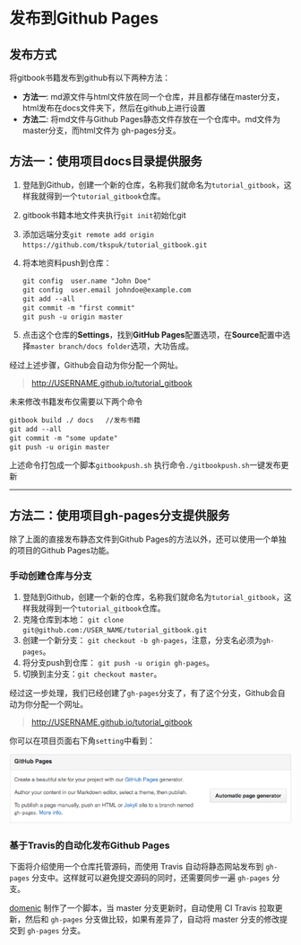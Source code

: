 # 发布到Github Pages

## 发布方式
将gitbook书籍发布到github有以下两种方法：
* **方法一**: md源文件与html文件放在同一个仓库，并且都存储在master分支，html发布在docs文件夹下，然后在github上进行设置
* **方法二**: 将md文件与Github Pages静态文件存放在一个仓库中。md文件为master分支，而html文件为 gh-pages分支。

## 方法一：使用项目docs目录提供服务

1. 登陆到Github，创建一个新的仓库，名称我们就命名为`tutorial_gitbook`，这样我就得到一个`tutorial_gitbook`仓库。
2. gitbook书籍本地文件夹执行`git init`初始化git 
3. 添加远端分支`git remote add origin https://github.com/tkspuk/tutorial_gitbook.git`
4. 将本地资料push到仓库：

    ```
    git config  user.name "John Doe"
    git config  user.email johndoe@example.com
    git add --all
    git commit -m "first commit"
    git push -u origin master
    ```
5. 点击这个仓库的**Settings**，找到**GitHub Pages**配置选项，在**Source**配置中选择`master branch/docs folder`选项，大功告成。

经过上述步骤，Github会自动为你分配一个网址。

> http://USERNAME.github.io/tutorial_gitbook




未来修改书籍发布仅需要以下两个命令

```
gitbook build ./ docs   //发布书籍
git add --all
git commit -m "some update"
git push -u origin master
```

上述命令打包成一个脚本`gitbookpush.sh` 执行命令`./gitbookpush.sh`一键发布更新






-------
## 方法二：使用项目gh-pages分支提供服务

除了上面的直接发布静态文件到Github Pages的方法以外，还可以使用一个单独的项目的Github Pages功能。

###  手动创建仓库与分支

1. 登陆到Github，创建一个新的仓库，名称我们就命名为`tutorial_gitbook`，这样我就得到一个`tutorial_gitbook`仓库。
2. 克隆仓库到本地： `git clone git@github.com:/USER_NAME/tutorial_gitbook.git`
3. 创建一个新分支： `git checkout -b gh-pages`，注意，分支名必须为`gh-pages`。
4. 将分支push到仓库： `git push -u origin gh-pages`。
5. 切换到主分支：`git checkout master`。

经过这一步处理，我们已经创建了`gh-pages`分支了，有了这个分支，Github会自动为你分配一个网址。

> http://USERNAME.github.io/tutorial_gitbook

你可以在项目页面右下角```setting```中看到：

![Github Pages](../imgs/gh-pages-setting.png)


### 基于Travis的自动化发布Github Pages

下面将介绍使用一个仓库托管源码，而使用 Travis 自动将静态网站发布到 `gh-pages` 分支中。这样就可以避免提交源码的同时，还需要同步一遍 `gh-pages` 分支。

[domenic](https://gist.github.com/domenic/ec8b0fc8ab45f39403dd) 制作了一个脚本，当 master 分支更新时，自动使用 CI Travis 拉取更新，然后和 `gh-pages` 分支做比较，如果有差异了，自动将 master 分支的修改提交到 `gh-pages` 分支。
